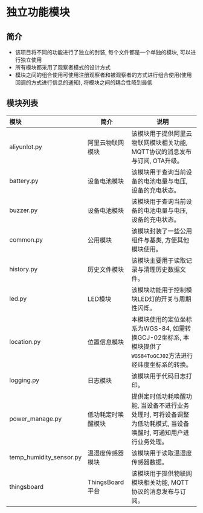 # 独立功能模块

## 简介

- 该项目将不同的功能进行了独立的封装, 每个文件都是一个单独的模块, 可以进行独立使用
- 所有模块都采用了观察者模式的设计方式
- 模块之间的组合使用可使用注册观察者和被观察者的方式进行组合使用(使用回调的方式进行信息的通知), 将模块之间的耦合性降到最低

## 模块列表

|模块|简介|说明|
|:---|---|---|
|aliyunIot.py|阿里云物联网模块|该模块用于提供阿里云物联网模块相关功能, MQTT协议的消息发布与订阅, OTA升级。|
|battery.py|设备电池模块|该模块用于查询当前设备的电池电量与电压, 设备的充电状态。|
|buzzer.py|设备电池模块|该模块用于查询当前设备的电池电量与电压, 设备的充电状态。|
|common.py|公用模块|该模块封装了一些公用组件与基类, 方便其他模块使用。|
|history.py|历史文件模块|该模块主要用于读取记录与清理历史数据文件。|
|led.py|LED模块|该模块功能用于控制模块LED灯的开关与周期性闪烁。|
|location.py|位置信息模块|本模块使用的定位坐标系为WGS-84, 如需转换GCJ-02坐标系, 本模块提供了`WGS84ToGCJ02`方法进行经纬度坐标系的转换。|
|logging.py|日志模块|该模块用于代码日志打印。|
|power_manage.py|低功耗定时唤醒模块|提供定时低功耗唤醒功能, 当设备不进行业务处理时, 可将设备调整为低功耗模式, 当设备唤醒时, 可通知用户进行业务处理。|
|temp_humidity_sensor.py|温湿度传感器模块|该模块用于读取温湿度传感器数据。|
|thingsboard|ThingsBoard平台|该模块用于提供物联网模块相关功能, MQTT协议的消息发布与订阅。|
